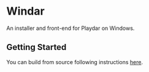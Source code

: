Windar
======

An installer and front-end for Playdar on Windows.

Getting Started
---------------

You can build from source following instructions
[here](https://github.com/stever/Windar/wiki/Build-and-develop).

